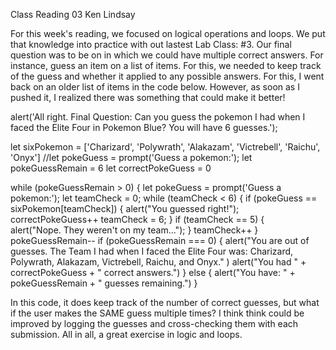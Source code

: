 Class Reading 03
Ken Lindsay

For this week's reading, we focused on logical operations and loops. We put that knowledge into
practice with out lastest Lab Class: #3. Our final question was to be on in which we
could have multiple correct answers. For instance, guess an item on a list of items.
For this, we needed to keep track of the guess and whether it applied to any possible answers.
For this, I went back on an older list of items in the code below.
However, as soon as I pushed it, I realized there was something that could make it better!

alert('All right. Final Question: Can you guess the pokemon I had when I faced the Elite Four in Pokemon Blue? You will have 6 guesses.');

let sixPokemon = ['Charizard', 'Polywrath', 'Alakazam', 'Victrebell', 'Raichu', 'Onyx']
//let pokeGuess = prompt('Guess a pokemon:');
let pokeGuessRemain = 6
let correctPokeGuess = 0

while (pokeGuessRemain > 0) {
    let pokeGuess = prompt('Guess a pokemon:');
    let teamCheck = 0; 
    while (teamCheck < 6) {
        if (pokeGuess == sixPokemon[teamCheck]) {
            alert("You guessed right!");
            correctPokeGuess++
            teamCheck = 6;
        }
        if (teamCheck == 5) {   
            alert("Nope. They weren't on my team...");
        }
        teamCheck++
    }
    pokeGuessRemain--
    if (pokeGuessRemain === 0) {
        alert("You are out of guesses. The Team I had when I faced the Elite Four was: Charizard, Polywrath, Alakazam, Victrebell, Raichu, and Onyx." )
        alert("You had " + correctPokeGuess + " correct answers.")
    } else {
        alert("You have: " + pokeGuessRemain + " guesses remaining.")
    }

In this code, it does keep track of the number of correct guesses, but what if the user 
makes the SAME guess multiple times? I think think could be improved by logging the
guesses and cross-checking them with each submission.
All in all, a great exercise in logic and loops.
